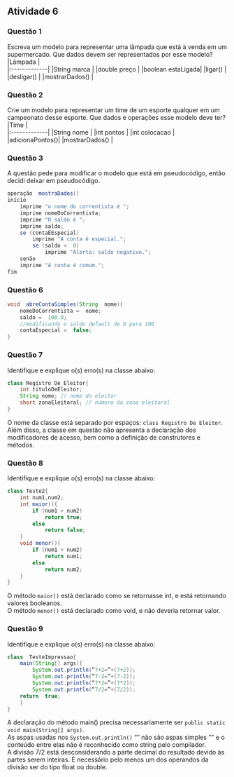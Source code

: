 ## Atividade 6
### Questão 1
Escreva um modelo para representar uma lâmpada que está à venda em um supermercado. Que dados devem ser representados por esse modelo?
|Lâmpada		|      
|:-------------|
|String marca	|
|double preço	|
|boolean estaLigada|
|ligar()		|
|desligar()		|
|mostrarDados()	|
### Questão 2
Crie um modelo para representar um time de um esporte qualquer em um campeonato desse esporte. Que dados e operações esse modelo deve ter?
|Time		|      
|:-------------|
|String nome	|
|int pontos		|
|int colocacao	|
|adicionaPontos()|
|mostrarDados()	|
### Questão 3
A questão pede para modificar o modelo que está em pseudocódigo, então decidi deixar em pseudocódigo.
```java
operação  mostraDados()
início
	imprime "o nome do correntista é ";
	imprime nomeDoCorrentista;
	imprime "O saldo é ";
	imprime saldo;
	se (contaÉEspecial)
		imprime "A conta é especial.";
		se (saldo <  0)
			imprime "Alerta: saldo negativo.";
	senão
	imprime "A conta é comum.";
fim
```
### Questão 6
```java
void  abreContaSimples(String  nome){
	nomeDoCorrentista =  nome;
	saldo =  100.0;
	//modificando o saldo default de 0 para 100
	contaEspecial =  false;
}
```
### Questão 7
Identifique e explique o(s) erro(s) na classe abaixo:
```java
class Registro De Eleitor{ 
	int tituloDeEleitor;
	String nome; // nome do eleitor 
	short zonaEleitoral; // número da zona eleitoral
}
```
O nome da classe está separado por espaços: `class Registro De Eleitor`. Além disso, a classe em questão não apresenta a declaração dos modificadores de acesso, bem como a definição de construtores e métodos.
### Questão 8
Identifique e explique o(s) erro(s) na classe abaixo:
```java
class Teste2{  
	int num1,num2;
	int maior(){
		if (num1 > num2)
			return true;
		else 
			return false;
	}
	void menor(){
		if (num1 < num2) 
			return num1;
		else
			return num2;
	}
}
```
O método `maior()` está declarado como se retornasse int, e está retornando valores booleanos. <br> O método `menor()` está declarado como void, e não deveria retornar valor.
### Questão 9
Identifique e explique o(s) erro(s) na classe abaixo:
```java
class  TesteImpressao{
	main(String[] args){
		System.out.println(“7+2=”+(7+2));
		System.out.println(“7-2=”+(7-2));
		System.out.println(“7*2=”+(7*2));
		System.out.println(“7/2=”+(7/2));
	return  true;
	}
}
```
A declaração do método main() precisa necessariamente ser `public static void main(String[] args)`. <br> As aspas usadas nos `System.out.println()` “” não são aspas simples "" e o conteúdo entre elas não é reconhecido como string pelo compilador. <br> A divisão 7/2 está desconsiderando a parte decimal do resultado devido às partes serem inteiras. É necessário pelo menos um dos operandos da divisão ser do tipo float ou double.